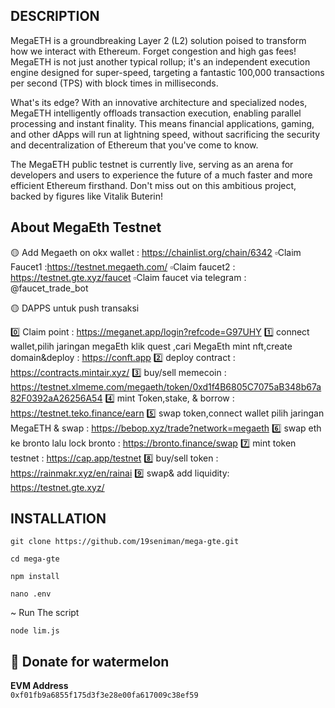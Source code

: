 ## DESCRIPTION

MegaETH is a groundbreaking Layer 2 (L2) solution poised to transform how we interact with Ethereum. Forget congestion and high gas fees! MegaETH is not just another typical rollup; it's an independent execution engine designed for super-speed, targeting a fantastic 100,000 transactions per second (TPS) with block times in milliseconds.

What's its edge? With an innovative architecture and specialized nodes, MegaETH intelligently offloads transaction execution, enabling parallel processing and instant finality. This means financial applications, gaming, and other dApps will run at lightning speed, without sacrificing the security and decentralization of Ethereum that you've come to know.

The MegaETH public testnet is currently live, serving as an arena for developers and users to experience the future of a much faster and more efficient Ethereum firsthand. Don't miss out on this ambitious project, backed by figures like Vitalik Buterin!

## About MegaEth Testnet 

🟡 Add Megaeth on okx wallet :  https://chainlist.org/chain/6342
▫️Claim Faucet1 :https://testnet.megaeth.com/
▫️Claim faucet2 : https://testnet.gte.xyz/faucet
▫️Claim faucet via telegram : @faucet_trade_bot

🟡 DAPPS untuk push transaksi

0️⃣ Claim point : https://meganet.app/login?refcode=G97UHY
1️⃣  connect wallet,pilih jaringan megaEth klik quest ,cari MegaEth mint nft,create domain&deploy :  https://conft.app
2️⃣ deploy contract : https://contracts.mintair.xyz/
3️⃣ buy/sell memecoin : https://testnet.xlmeme.com/megaeth/token/0xd1f4B6805C7075aB348b67a82F0392aA26256A54
4️⃣ mint Token,stake, & borrow :  https://testnet.teko.finance/earn
5️⃣ swap token,connect wallet pilih jaringan MegaETH & swap :  https://bebop.xyz/trade?network=megaeth
6️⃣ swap eth ke bronto lalu lock bronto : https://bronto.finance/swap
7️⃣ mint token testnet : https://cap.app/testnet
8️⃣ buy/sell token : https://rainmakr.xyz/en/rainai
9️⃣ swap& add liquidity: https://testnet.gte.xyz/

## INSTALLATION

```
git clone https://github.com/19seniman/mega-gte.git
```
```
cd mega-gte
```
```
npm install
```
```
nano .env
```
~ Run The script

```
node lim.js
```
##  🍉 Donate for  watermelon

**EVM Address**  
`0xf01fb9a6855f175d3f3e28e00fa617009c38ef59`
